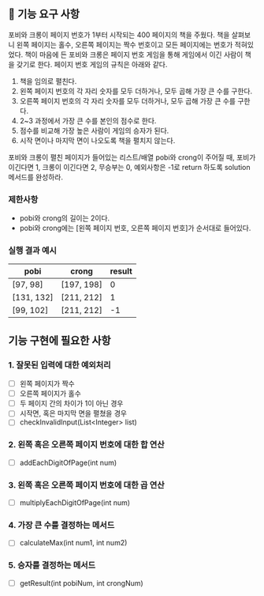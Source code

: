 ## 🚀 기능 요구 사항

포비와 크롱이 페이지 번호가 1부터 시작되는 400 페이지의 책을 주웠다. 책을 살펴보니 왼쪽 페이지는 홀수, 오른쪽 페이지는 짝수 번호이고 모든 페이지에는 번호가 적혀있었다. 책이 마음에 든 포비와 크롱은 페이지 번호 게임을 통해 게임에서 이긴 사람이 책을 갖기로 한다. 페이지 번호 게임의 규칙은 아래와 같다.

1. 책을 임의로 펼친다.
2. 왼쪽 페이지 번호의 각 자리 숫자를 모두 더하거나, 모두 곱해 가장 큰 수를 구한다.
3. 오른쪽 페이지 번호의 각 자리 숫자를 모두 더하거나, 모두 곱해 가장 큰 수를 구한다.
4. 2~3 과정에서 가장 큰 수를 본인의 점수로 한다.
5. 점수를 비교해 가장 높은 사람이 게임의 승자가 된다.
6. 시작 면이나 마지막 면이 나오도록 책을 펼치지 않는다.

포비와 크롱이 펼친 페이지가 들어있는 리스트/배열 pobi와 crong이 주어질 때, 포비가 이긴다면 1, 크롱이 이긴다면 2, 무승부는 0, 예외사항은 -1로 return 하도록 solution 메서드를 완성하라.

### 제한사항

- pobi와 crong의 길이는 2이다.
- pobi와 crong에는 [왼쪽 페이지 번호, 오른쪽 페이지 번호]가 순서대로 들어있다.

### 실행 결과 예시

| pobi | crong | result |
| --- | --- | --- |
| [97, 98] | [197, 198] | 0 |
| [131, 132] | [211, 212] | 1 |
| [99, 102] | [211, 212] | -1 |

## 기능 구현에 필요한 사항

### 1. 잘못된 입력에 대한 예외처리
- [ ] 왼쪽 페이지가 짝수
- [ ] 오른쪽 페이지가 홀수
- [ ] 두 페이지 간의 차이가 1이 아닌 경우
- [ ] 시작면, 혹은 마지막 면을 펼쳤을 경우
- [ ] checkInvalidInput(List\<Integer\> list)
### 2. 왼쪽 혹은 오른쪽 페이지 번호에 대한 합 연산
- [ ] addEachDigitOfPage(int num)
### 3. 왼쪽 혹은 오른쪽 페이지 번호에 대한 곱 연산
- [ ] multiplyEachDigitOfPage(int num)
### 4. 가장 큰 수를 결정하는 메서드
- [ ] calculateMax(int num1, int num2)
### 5. 승자를 결정하는 메서드
- [ ] getResult(int pobiNum, int crongNum)
